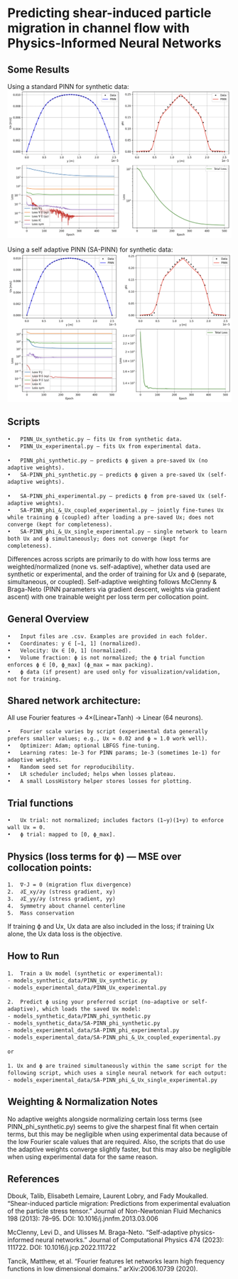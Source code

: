 # Predicting shear-induced particle migration in channel flow with Physics-Informed Neural Networks

## Some Results

Using a standard PINN for synthetic data:
![PINN](assets/PINN_phi_synthetic.png)

Using a self adaptive PINN (SA-PINN) for synthetic data:
![SAPINN](assets/SA-PINN_phi_synthetic.png)

## Scripts
	•	PINN_Ux_synthetic.py — fits Ux from synthetic data.
 	•	PINN_Ux_experimental.py — fits Ux from experimental data.
  
	•	PINN_phi_synthetic.py — predicts ϕ given a pre-saved Ux (no adaptive weights).
	•	SA-PINN_phi_synthetic.py — predicts ϕ given a pre-saved Ux (self-adaptive weights).
 
	•	SA-PINN_phi_experimental.py — predicts ϕ from pre-saved Ux (self-adaptive weights).
	•	SA-PINN_phi_&_Ux_coupled_experimental.py — jointly fine-tunes Ux while training ϕ (coupled) after loading a pre-saved Ux; does not converge (kept for completeness).
	•	SA-PINN_phi_&_Ux_single_experimental.py — single network to learn both Ux and ϕ simultaneously; does not converge (kept for completeness).

Differences across scripts are primarily to do with how loss terms are weighted/normalized (none vs. self-adaptive), whether data used are synthetic or experimental, and the order of training for Ux and ϕ (separate, simultaneous, or coupled). Self-adaptive weighting follows McClenny & Braga-Neto (PINN parameters via gradient descent, weights via gradient ascent) with one trainable weight per loss term per collocation point.

## General Overview
	•	Input files are .csv. Examples are provided in each folder.
	•	Coordinates: y ∈ [−1, 1] (normalized).
	•	Velocity: Ux ∈ [0, 1] (normalized).
	•	Volume fraction: ϕ is not normalized; the ϕ trial function enforces ϕ ∈ [0, ϕ_max] (ϕ_max = max packing).
	•	ϕ data (if present) are used only for visualization/validation, not for training.

## Shared network architecture: 

All use Fourier features → 4×(Linear+Tanh) → Linear (64 neurons).

	•	Fourier scale varies by script (experimental data generally prefers smaller values; e.g., Ux ≈ 0.02 and ϕ ≈ 1.0 work well).
	•	Optimizer: Adam; optional LBFGS fine-tuning.
	•	Learning rates: 1e-3 for PINN params; 1e-3 (sometimes 1e-1) for adaptive weights.
	•	Random seed set for reproducibility.
	•	LR scheduler included; helps when losses plateau.
	•	A small LossHistory helper stores losses for plotting.

## Trial functions
	•	Ux trial: not normalized; includes factors (1−y)(1+y) to enforce wall Ux = 0.
	•	ϕ trial: mapped to [0, ϕ_max].

## Physics (loss terms for ϕ) — MSE over collocation points:
	1.	∇·J = 0 (migration flux divergence)
	2.	∂Σ_xy/∂y (stress gradient, xy)
	3.	∂Σ_yy/∂y (stress gradient, yy)
	4.	Symmetry about channel centerline
	5.	Mass conservation

If training ϕ and Ux, Ux data are also included in the loss; if training Ux alone, the Ux data loss is the objective.

## How to Run

	1.	Train a Ux model (synthetic or experimental):
    - models_synthetic_data/PINN_Ux_synthetic.py
    - models_experimental_data/PINN_Ux_experimental.py

	2.	Predict ϕ using your preferred script (no-adaptive or self-adaptive), which loads the saved Ux model:
    - models_synthetic_data/PINN_phi_synthetic.py
    - models_synthetic_data/SA-PINN_phi_synthetic.py
    - models_experimental_data/SA-PINN_phi_experimental.py
    - models_experimental_data/SA-PINN_phi_&_Ux_coupled_experimental.py

	or 

 	1. Ux and ϕ are trained simultaneously within the same script for the following script, which uses a single neural network for each output:
    - models_experimental_data/SA-PINN_phi_&_Ux_single_experimental.py

## Weighting & Normalization Notes

No adaptive weights alongside normalizing certain loss terms (see PINN_phi_synthetic.py) seems to give the sharpest final fit when certain terms, but this may be negligible when using experimental data because of the low Fourier scale values that are required. Also, the scripts that do use the adaptive weights converge slightly faster, but this may also be negligible when using experimental data for the same reason.

## References

Dbouk, Talib, Elisabeth Lemaire, Laurent Lobry, and Fady Moukalled. “Shear-induced particle migration: Predictions from experimental evaluation of the particle stress tensor.” Journal of Non-Newtonian Fluid Mechanics 198 (2013): 78–95. DOI: 10.1016/j.jnnfm.2013.03.006

McClenny, Levi D., and Ulisses M. Braga-Neto. “Self-adaptive physics-informed neural networks.” Journal of Computational Physics 474 (2023): 111722. DOI: 10.1016/j.jcp.2022.111722

Tancik, Matthew, et al. “Fourier features let networks learn high frequency functions in low dimensional domains.” arXiv:2006.10739 (2020).
